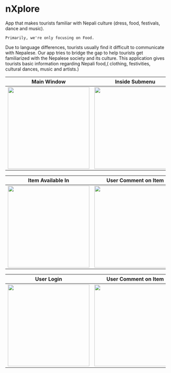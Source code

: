 # nXplore
App that makes tourists familiar with Nepali culture (dress, food, festivals, dance and music).

    Primarily, we're only focusing on Food.
  
Due to language differences, tourists usually find it difficult to communicate with Nepalese. Our app tries to bridge the gap to help tourists get familiarized with the Nepalese society and its culture. This application gives tourists basic information regarding Nepali food,( clothing, festivities, cultural dances, music and artists.)


 Main Window               |  Inside Submenu           | Inside Item View
:-------------------------:|:-------------------------:|:-------------------------:
<img src="https://github.com/codeezer/nXplore/blob/master/graphics/frame-070.jpg" width="256">  |  <img src="https://github.com/codeezer/nXplore/blob/master/graphics/frame-099.jpg" width="256"> | <img src="https://github.com/codeezer/nXplore/blob/master/graphics/frame-143.jpg" width="256">

 Item Available In         |  User Comment on Item     | Menu Drawer
:-------------------------:|:-------------------------:|:-------------------------:
<img src="https://github.com/codeezer/nXplore/blob/master/graphics/frame-173.jpg" width="256">  |  <img src="https://github.com/codeezer/nXplore/blob/master/graphics/frame-198.jpg" width="256"> | <img src="https://github.com/codeezer/nXplore/blob/master/graphics/frame-229.jpg" width="256">


 User Login                |  User Comment on Item     | Glossary(DICT.)
:-------------------------:|:-------------------------:|:-------------------------:
<img src="https://github.com/codeezer/nXplore/blob/master/graphics/frame-285.jpg" width="256">  |  <img src="https://github.com/codeezer/nXplore/blob/master/graphics/frame-501.jpg" width="256"> | <img src="https://github.com/codeezer/nXplore/blob/master/graphics/frame-607.jpg" width="256">


